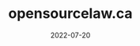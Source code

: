 ---
title: opensourcelaw.ca
summary: Building a new platform for collaborative open legal publishing
tags:
  - "Open Law"
date: '2022-07-20'

# Optional external URL for project (replaces project detail page).
external_link: 'https://www.opensourcelaw.ca'

image:
  caption: 
  focal_point: Smart

links:
url_code: ''
url_pdf: ''
url_slides: ''
url_video: ''

# Slides (optional).
#   Associate this project with Markdown slides.
#   Simply enter your slide deck's filename without extension.
#   E.g. `slides = "example-slides"` references `content/slides/example-slides.md`.
#   Otherwise, set `slides = ""`.
slides: ""
---